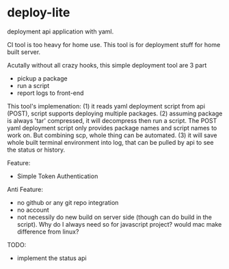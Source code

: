 # deploy-lite
deployment api application with yaml.


CI tool is too heavy for home use.
This tool is for deployment stuff for home built server.

Acutally without all crazy hooks, this simple deployment tool are 3 part
 - pickup a package
 - run a script 
 - report logs to front-end
 
This tool's implemenation:
(1) it reads yaml deployment script from api (POST), script supports deploying multiple packages.
(2) assuming package is always 'tar' compressed, it will decompress then run a script.
The POST yaml deployment script only provides package names and script names to work on. But combining scp, whole thing can be automated.
(3) it will save whole built terminal environment into log, that can be pulled by api to see the status or history.

Feature: 
- Simple Token Authentication

Anti Feature:
- no github or any git repo integration
- no account
- not necessily do new build on server side (though can do build in the script). Why do I always need so for javascript project? would mac make difference from linux?


TODO:
- implement the status api
